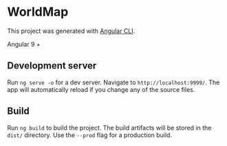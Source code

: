 # WorldMap

This project was generated with [Angular CLI](https://github.com/angular/angular-cli).

Angular 9 + 

## Development server

Run `ng serve -o` for a dev server. Navigate to `http://localhost:9999/`. The app will automatically reload if you change any of the source files.


## Build

Run `ng build` to build the project. The build artifacts will be stored in the `dist/` directory. Use the `--prod` flag for a production build.
